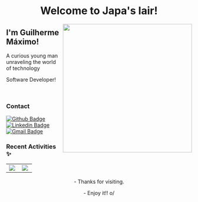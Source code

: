 <h1 align="center">Welcome to Japa's lair!</h1><img align="right" src="https://i.imgur.com/Czj9hQz.gif" width="350"/>

## I'm Guilherme Máximo!
A curious young man unraveling the world of technology

Software Developer!

<br>

### Contact 

[![Github Badge](https://img.shields.io/badge/-Github-000?style=flat-square&logo=Github&logoColor=white&link=https://github.com/MaximoGui)](https://github.com/MaximoGui)
[![Linkedin Badge](https://img.shields.io/badge/-LinkedIn-blue?style=flat-square&logo=Linkedin&logoColor=white&link=https://www.linkedin.com/in/guilherme-m%C3%A1ximo/)](https://www.linkedin.com/in/guilherme-m%C3%A1ximo/)
[![Gmail Badge](https://img.shields.io/badge/-Gmail-c14438?style=flat-square&logo=Gmail&logoColor=white&link=mailto:cochaiendo@gmail.com)](mailto:cochaiendo@gmail.com)<br>

### Recent Activities ✨
<center>
<table>
  <tr>
      <td><img align="left" padding-right="10px" src=https://github-readme-stats.vercel.app/api?username=MaximoGui&show_icons=true&theme=buefy></td>
      <td><img align="left" padding-right="10px" src=https://github-readme-stats.vercel.app/api/top-langs/?username=MaximoGui&show_icons=true&theme=buefy&layout=compact></td>
  </tr>  
</table>
</center>



<p align="center">- Thanks for visiting.</p>
<p align="center">- Enjoy it!! o/</p>
<!--
**Rubenscode/Rubenscode** is a ✨ _special_ ✨ repository because its `README.md` (this file) appears on your GitHub profile.



